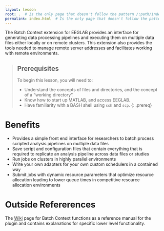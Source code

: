 ```yaml
---
layout: lesson
root: .  # Is the only page that doesn't follow the pattern /:path/index.html
permalink: index.html  # Is the only page that doesn't follow the pattern /:path/index.html
---
```

The Batch Context extension for EEGLAB provides an interface for generating data processing pipelines and executing them on multiple data files either locally or on remote clusters. This extension also provides the tools needed to manage remote server addresses and facilitates working with remote environments.

> ## Prerequisites
> To begin this lesson, you will need to:
> * Understand the concepts of files and directories, and the concept of a “working directory”.
> * Know how to start up MATLAB, and access EEGLAB.
> * Have familiarity with a BASH shell using `ssh` and `scp`.
{: .prereq}

# Benefits
* Provides a simple front end interface for researchers to batch process scripted analysis pipelines on multiple data files
* Save script and configuration files that contain everything that is required to replicate an analysis pipeline across data files or studies
* Run jobs on clusters in highly parallel environments
* Write your own adapters for your own custom schedulers in a contained way
* Submit jobs with dynamic resource parameters that optimize resource allocation leading to lower queue times in competitive resource allocation environments

# Outside Refererences
The [Wiki](https://github.com/BUCANL/Batch-Context/wiki) page for Batch Context functions as a reference manual for the plugin and contains explanations for specific lower level functionality.